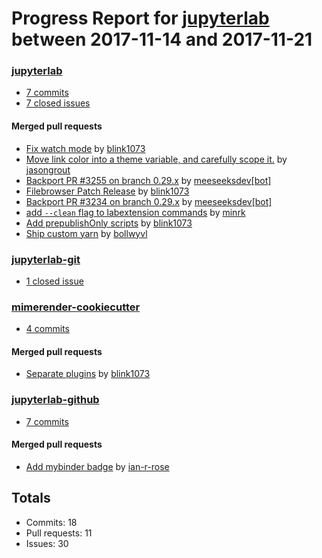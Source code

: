 # Progress Report for [jupyterlab](https://github.com/jupyterlab) between 2017-11-14 and 2017-11-21

### [jupyterlab](https://github.com/jupyterlab/jupyterlab)
-  [7 commits](https://github.com/jupyterlab/jupyterlab/compare/master@%7B1510646400%7D...master@%7B1511251200%7D)
-  [7 closed issues](https://github.com/jupyterlab/jupyterlab/issues?utf8=%E2%9C%93&q=is%3Aissue%20closed%3A2017-11-14..2017-11-21)

#### Merged pull requests
- [Fix watch mode](https://github.com/jupyterlab/jupyterlab/pull/3266) by [blink1073](https://github.com/blink1073)
- [Move link color into a theme variable, and carefully scope it.](https://github.com/jupyterlab/jupyterlab/pull/3259) by [jasongrout](https://github.com/jasongrout)
- [Backport PR #3255 on branch 0.29.x](https://github.com/jupyterlab/jupyterlab/pull/3256) by [meeseeksdev[bot]](https://github.com/apps/meeseeksdev)
- [Filebrowser Patch Release](https://github.com/jupyterlab/jupyterlab/pull/3255) by [blink1073](https://github.com/blink1073)
- [Backport PR #3234 on branch 0.29.x](https://github.com/jupyterlab/jupyterlab/pull/3244) by [meeseeksdev[bot]](https://github.com/apps/meeseeksdev)
- [add `--clean` flag to labextension commands](https://github.com/jupyterlab/jupyterlab/pull/3238) by [minrk](https://github.com/minrk)
- [Add prepublishOnly scripts](https://github.com/jupyterlab/jupyterlab/pull/3230) by [blink1073](https://github.com/blink1073)
- [Ship custom yarn](https://github.com/jupyterlab/jupyterlab/pull/3168) by [bollwyvl](https://github.com/bollwyvl)

### [jupyterlab-git](https://github.com/jupyterlab/jupyterlab-git)
-  [1 closed issue](https://github.com/jupyterlab/jupyterlab-git/issues?utf8=%E2%9C%93&q=is%3Aissue%20closed%3A2017-11-14..2017-11-21)

### [mimerender-cookiecutter](https://github.com/jupyterlab/mimerender-cookiecutter)
-  [4 commits](https://github.com/jupyterlab/mimerender-cookiecutter/compare/master@%7B1510646400%7D...master@%7B1511251200%7D)

#### Merged pull requests
- [Separate plugins](https://github.com/jupyterlab/mimerender-cookiecutter/pull/65) by [blink1073](https://github.com/blink1073)

### [jupyterlab-github](https://github.com/jupyterlab/jupyterlab-github)
-  [7 commits](https://github.com/jupyterlab/jupyterlab-github/compare/master@%7B1510646400%7D...master@%7B1511251200%7D)

#### Merged pull requests
- [Add mybinder badge](https://github.com/jupyterlab/jupyterlab-github/pull/19) by [ian-r-rose](https://github.com/ian-r-rose)

## Totals
- Commits: 18
- Pull requests: 11
- Issues: 30
